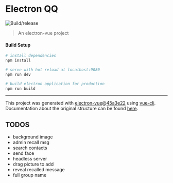 # Electron QQ

![Build/release](https://github.com/Clansty/electron-qq/workflows/Build/release/badge.svg)

> An electron-vue project

#### Build Setup

``` bash
# install dependencies
npm install

# serve with hot reload at localhost:9080
npm run dev

# build electron application for production
npm run build


```

---

This project was generated with [electron-vue](https://github.com/SimulatedGREG/electron-vue)@[45a3e22](https://github.com/SimulatedGREG/electron-vue/tree/45a3e224e7bb8fc71909021ccfdcfec0f461f634) using [vue-cli](https://github.com/vuejs/vue-cli). Documentation about the original structure can be found [here](https://simulatedgreg.gitbooks.io/electron-vue/content/index.html).

## TODOS
- background image
- admin recall msg
- search contacts
- send face
- headless server
- drag picture to add
- reveal recalled message
- full group name